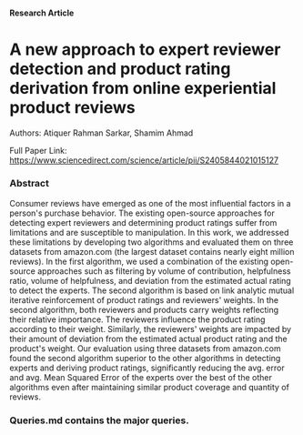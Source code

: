 #### Research Article
# A new approach to expert reviewer detection and product rating derivation from online experiential product reviews
Authors: Atiquer Rahman Sarkar, Shamim Ahmad

Full Paper Link: https://www.sciencedirect.com/science/article/pii/S2405844021015127

### Abstract
Consumer reviews have emerged as one of the most influential factors in a person's purchase behavior. The existing open-source approaches for detecting expert reviewers and determining product ratings suffer from limitations and are susceptible to manipulation. In this work, we addressed these limitations by developing two algorithms and evaluated them on three datasets from amazon.com (the largest dataset contains nearly eight million reviews). In the first algorithm, we used a combination of the existing open-source approaches such as filtering by volume of contribution, helpfulness ratio, volume of helpfulness, and deviation from the estimated actual rating to detect the experts. The second algorithm is based on link analytic mutual iterative reinforcement of product ratings and reviewers' weights. In the second algorithm, both reviewers and products carry weights reflecting their relative importance. The reviewers influence the product rating according to their weight. Similarly, the reviewers' weights are impacted by their amount of deviation from the estimated actual product rating and the product's weight. Our evaluation using three datasets from amazon.com found the second algorithm superior to the other algorithms in detecting experts and deriving product ratings, significantly reducing the avg. error and avg. Mean Squared Error of the experts over the best of the other algorithms even after maintaining similar product coverage and quantity of reviews.

### Queries.md contains the major queries.
